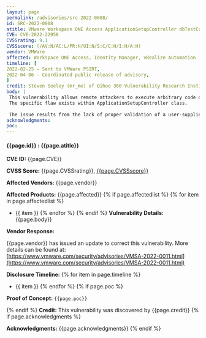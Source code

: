 ```yaml
---
layout: page
permalink: /advisories/src-2022-0008/
id: SRC-2022-0008
atitle: VMware Workspace ONE Access ApplicationSetupController dbTestConnection JDBC Injection Remote Code Execution Vulnerability
CVE: CVE-2022-22958
CVSSrating: 9.1
CVSSscore: (/AV:N/AC:L/PR:H/UI:N/S:C/C:H/I:H/A:H)
vendor: VMWare
affected: Workspace ONE Access, Identity Manager, vRealize Automation
timeline: [
2022-02-25 – Sent to VMWare PSIRT,
2022-04-06 – Coordinated public release of advisory,
]
credit: Steven Seeley (mr_me) of Qihoo 360 Vulnerability Research Institute
body: |
 This vulnerability allows remote attackers to execute arbitrary code on affected installations of VMware Workspace ONE Access. Authentication is required to exploit this vulnerability.
 The specific flaw exists within ApplicationSetupController class. 
 
 The issue results from the lack of proper validation of a user-supplied string before using it to perform a database connection. An attacker can leverage this vulnerability to execute code in the context of the horizon user.
acknowledgments:
poc:
---
```


#### **{{page.id}} : {{page.atitle}}**

**CVE ID:**
{{page.CVE}}

**CVSS Score:**
{{page.CVSSrating}}, [{{page.CVSSscore}}](https://nvd.nist.gov/vuln-metrics/cvss/v3-calculator?vector={{page.CVSSscore}})

**Affected Vendors:**
{{page.vendor}}

**Affected Products:**
{{page.affected}}
{% if page.affectedlist %}
{% for item in page.affectedlist %}
  - {{ item }}
{% endfor %}
{% endif %}
**Vulnerability Details:**
{{page.body}}

**Vendor Response:**

{{page.vendor}} has issued an update to correct this vulnerability. More details can be found at: [https://www.vmware.com/security/advisories/VMSA-2022-0011.html](https://www.vmware.com/security/advisories/VMSA-2022-0011.html)

**Disclosure Timeline:**
{% for item in page.timeline %}
  - {{ item }}
{% endfor %}
{% if page.poc %}

**Proof of Concept:**
```{{page.poc}}```

{% endif %}
**Credit:**
This vulnerability was discovered by {{page.credit}}
{% if page.acknowledgments %}

**Acknowledgments:**
{{page.acknowledgments}}
{% endif %}

